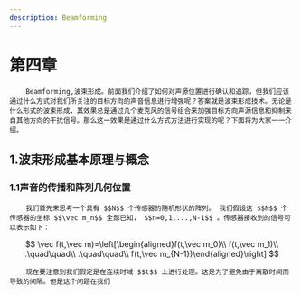 ```yaml
---
description: Beamforming
---
```


# 第四章

        Beamforming,波束形成。前面我们介绍了如何对声源位置进行确认和追踪，但我们应该通过什么方式对我们所关注的目标方向的声音信息进行增强呢？答案就是波束形成技术。无论是什么形式的波束形成，其效果总是通过几个麦克风的信号组合来加强目标方向声源信息和抑制来自其他方向的干扰信号。那么这一效果是通过什么方式方法进行实现的呢？下面将为大家一一介绍。

## 1.波束形成基本原理与概念

### 1.1声音的传播和阵列几何位置

        我们首先来思考一个具有 $$N$$ 个传感器的随机形状的阵列。 我们假设这 $$N$$ 个传感器的坐标 $$\vec m_n$$ 全部已知， $$n=0,1,...,N-1$$ 。传感器接收到的信号可以表示如下：

$$
\vec f(t,\vec m)=\left[\begin{aligned}f(t,\vec m_0)\\
f(t,\vec m_1)\\
.\quad\quad\\
.\quad\quad\\
f(t,\vec m_{N-1})\end{aligned}\right]
$$

        现在要注意到我们假定是在连续时域 $$t$$ 上进行处理。这是为了避免由于离散时间而导致的间隔。但是这个问题在我们

